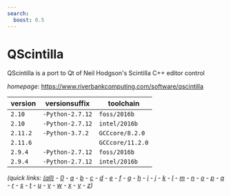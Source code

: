 ```yaml
---
search:
  boost: 0.5
---
```

# QScintilla

QScintilla is a port to Qt of Neil Hodgson's Scintilla C++ editor control

*homepage*: <https://www.riverbankcomputing.com/software/qscintilla>

version | versionsuffix | toolchain
--------|---------------|----------
``2.10`` | ``-Python-2.7.12`` | ``foss/2016b``
``2.10`` | ``-Python-2.7.12`` | ``intel/2016b``
``2.11.2`` | ``-Python-3.7.2`` | ``GCCcore/8.2.0``
``2.11.6`` |  | ``GCCcore/11.2.0``
``2.9.4`` | ``-Python-2.7.12`` | ``foss/2016b``
``2.9.4`` | ``-Python-2.7.12`` | ``intel/2016b``


*(quick links: [(all)](../index.md) - [0](../0/index.md) - [a](../a/index.md) - [b](../b/index.md) - [c](../c/index.md) - [d](../d/index.md) - [e](../e/index.md) - [f](../f/index.md) - [g](../g/index.md) - [h](../h/index.md) - [i](../i/index.md) - [j](../j/index.md) - [k](../k/index.md) - [l](../l/index.md) - [m](../m/index.md) - [n](../n/index.md) - [o](../o/index.md) - [p](../p/index.md) - [q](../q/index.md) - [r](../r/index.md) - [s](../s/index.md) - [t](../t/index.md) - [u](../u/index.md) - [v](../v/index.md) - [w](../w/index.md) - [x](../x/index.md) - [y](../y/index.md) - [z](../z/index.md))*

